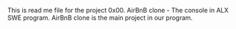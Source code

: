 This is read me file for the project 0x00. AirBnB clone - The console in ALX SWE program.
AirBnB clone is the main project in our program.
